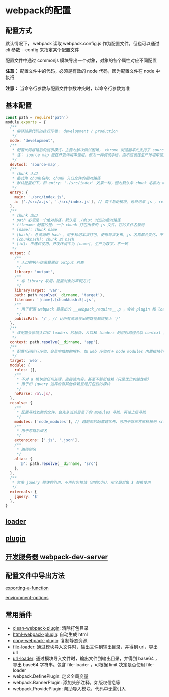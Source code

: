 # webpack的配置

## 配置方式
默认情况下， webpack 读取 webpack.config.js 作为配置文件，但也可以通过 cli 参数 --config 来指定某个配置文件

配置文件中通过 commonjs 模块导出一个对象，对象的各个属性对应不同配置

**注意：** 配置文件中的代码，必须是有效的 node 代码，因为配置文件在 node 中执行

**注意：** 当命令行参数与配置文件参数冲突时，以命令行参数为准

## 基本配置
```js
const path = require('path')
module.exports = {
  /**
   * 编译结果代码的执行环境： development / production
   */
  mode: 'development',
  /**
   * 配置代码报错后的提示模式，主要为解决调试困难， chrome 浏览器率先支持了 source map，其他浏览器也纷纷支持了。
   * 注： source map 应在开发环境中使用。做为一种调试手段，而不应该在生产环境中使用，一方面会导致额外的网络传输，另一方面会暴露原始代码。就算要使用，也需要做 ip 限制处理等（运维配置）。
   */
  devtool: 'source-map',
  /**
   * chunk 入口
   * 格式为 chunk名称: chunk 入口文件的相对路径
   * 默认配置如下，和 entry: './src/index' 效果一样，因为默认单 chunk 名称为 main
   */
  entry: {
    main: './src/index.js',
    a: ['./src/a.js', './src/index.js'], // 两个启动模块，最终结果 js , require 了两个模块
  },
  /**
   * chunk 出口
   * path 必须是一个绝对路径，默认是 ./dist 对应的绝对路径
   * filename 配置的是: 一个 chunk 打包出来的 js 文件，它的文件名规则
   * [name]: chunk name
   * [hash]: 总资源的 hash ，用于标记本次打包，使得每次发布，js 名称都会变化，不让浏览器读缓存
   * [chunkhash]: chunk 的 hash
   * [id]: 不建议使用，开发环境中为 [name]，生产为数字，不一致
   */
  output: {
    /**
     * 入口的执行结果暴露给 output 对象
     */
    library: 'output',
    /**
     * 与 library 联用，配置对象的声明方式
     */
    libraryTarget: 'var',
    path: path.resolve(__dirname, 'target'),
    filename: '[name].[chunkhash:5].js',
    /**
     * 用于配置 webpack 暴露出的 __webpack_require__.p ，会被 plugin 和 loader 使用拼接路径
     */
    publicPath: '/', // 让所有资源导出的路径都拼接上 '/'
  },
  /**
   * 该配置会影响入口和 loaders 的解析，入口和 loaders 的相对路径会以 context 配置作为基准路径，你的配置会独立于 cwd (current wroking direcyory)
   */
  context: path.resolve(__dirname, 'app'),
  /**
   * 配置代码运行环境，会影响依赖的解析，如 web 环境对于 node modules 内置模块引用会报错
   */
  target: 'web',
  module: {
    rules: [],
    /**
     * 不对 a 模块做任何处理，直接读内容，甚至不解析依赖（只是优化构建性能）
     * 用于如 jquery 这样没有其他依赖且是打包后的模块
     */
    noParse: /a\.js/,
  },
  resolve: {
    /**
     * 配置寻找依赖的文件，会先从当前目录下的 modules 寻找，再往上级寻找
     */
    modules: ['node_modules'], // 越前面的配置越优先，可用于将三方库移植到 src 中
    /**
     * 用于忽略后缀名
     */
    extensions: ['.js', '.json'],
    /**
     * 路径别名
     */
    alias: {
      '@': path.resolve(__dirname, 'src')
    },
  },
  /**
   * 忽略 jquery 模块的引用，不再打包模块（用的cdn），用全局对象 $ 替换使用
   */
  externals: {
    jquery: '$'
  },
}
```

## [loader](./ex3-loader/README.md)

## [plugin](./ex4-plugin/README.md)

## [开发服务器 webpack-dev-server](./webpack-dev-server.md)

## 配置文件中导出方法
[exporting-a-function](https://webpack.js.org/configuration/configuration-types/#exporting-a-function)

[environment-options](https://webpack.js.org/api/cli/#environment-options)

## 常用插件
- [clean-webpack-plugin](https://github.com/johnagan/clean-webpack-plugin): 清除打包目录
- [html-webpack-plugin](https://github.com/jantimon/html-webpack-plugin): 自动生成 html
- [copy-webpack-plugin](https://github.com/webpack-contrib/copy-webpack-plugin): 复制静态资源
- [file-loader](https://github.com/webpack-contrib/file-loader): 通过模块导入文件时，输出文件到输出目录，并得到 url，导出 url
- [url-loader](https://github.com/webpack-contrib/url-loader): 通过模块导入文件时，输出文件到输出目录，并得到 base64 ，导出 base64 字符串。包含 file-loader ，可根据 limit 决定是否使用  file-loader 
- webpack.DefinePlugin: 定义全局变量
- webpack.BannerPlugin: 添加头部注释，如版权信息等
- webpack.ProvidePlugin: 帮助导入模块，代码中无需引入

